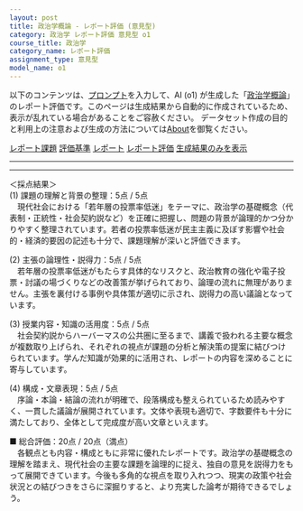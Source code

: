 ```yaml
---
layout: post
title: 政治学概論 - レポート評価 (意見型)
category: 政治学 レポート評価 意見型 o1
course_title: 政治学
category_name: レポート評価
assignment_type: 意見型
model_name: o1
---
```


以下のコンテンツは、[プロンプト](https://github.com/takedatoshiyuki/synthetic_assignments/tree/main/generated/政治学/o1/prompt_レポート評価-意見型.md)を入力して、AI (o1) が生成した「[政治学概論](/contents/政治学/)」のレポート評価です。このページは生成結果から自動的に作成されているため、表示が乱れている場合があることをご容赦ください。
データセット作成の目的と利用上の注意および生成の方法については[About](/About)を御覧ください。

[レポート課題](../レポート課題-意見型)
[評価基準](../評価基準-意見型)
[レポート](../レポート-意見型)
[レポート評価](../レポート評価-意見型)
[生成結果のみを表示](https://github.com/takedatoshiyuki/synthetic_assignments/tree/main/generated/政治学/o1/レポート評価-意見型.md)
  

***
***
  
＜採点結果＞  
(1) 課題の理解と背景の整理：5点 / 5点  
　現代社会における「若年層の投票率低迷」をテーマに、政治学の基礎概念（代表制・正統性・社会契約説など）を正確に把握し、問題の背景が論理的かつ分かりやすく整理されています。若者の投票率低迷が民主主義に及ぼす影響や社会的・経済的要因の記述も十分で、課題理解が深いと評価できます。  

(2) 主張の論理性・説得力：5点 / 5点  
　若年層の投票率低迷がもたらす具体的なリスクと、政治教育の強化や電子投票・討議の場づくりなどの改善策が挙げられており、論理の流れに無理がありません。主張を裏付ける事例や具体策が適切に示され、説得力の高い議論となっています。  

(3) 授業内容・知識の活用度：5点 / 5点  
　社会契約説からハーバーマスの公共圏に至るまで、講義で扱われる主要な概念が複数取り上げられ、それぞれの視点が課題の分析と解決策の提案に結びつけられています。学んだ知識が効果的に活用され、レポートの内容を深めることに寄与しています。  

(4) 構成・文章表現：5点 / 5点  
　序論・本論・結論の流れが明確で、段落構成も整えられているため読みやすく、一貫した議論が展開されています。文体や表現も適切で、字数要件も十分に満たしており、全体として完成度が高い文章といえます。  

■ 総合評価：20点 / 20点（満点）  
　各観点とも内容・構成ともに非常に優れたレポートです。政治学の基礎概念の理解を踏まえ、現代社会の主要な課題を論理的に捉え、独自の意見を説得力をもって展開できています。今後も多角的な視点を取り入れつつ、現実の政策や社会状況との結びつきをさらに深掘りすると、より充実した論考が期待できるでしょう。
